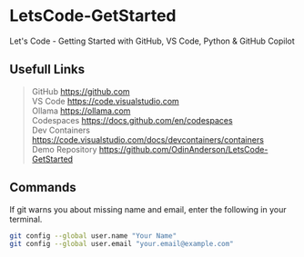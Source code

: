 # LetsCode-GetStarted

Let's Code - Getting Started with
GitHub, VS Code, Python & GitHub Copilot

## Usefull Links
> GitHub <https://github.com>  
> VS Code <https://code.visualstudio.com>  
> Ollama <https://ollama.com>  
> Codespaces <https://docs.github.com/en/codespaces>  
> Dev Containers <https://code.visualstudio.com/docs/devcontainers/containers>  
> Demo Repository <https://github.com/OdinAnderson/LetsCode-GetStarted>

## Commands

If git warns you about missing name and email, enter the following in your terminal.

```bash
git config --global user.name "Your Name"
git config --global user.email "your.email@example.com"
```
